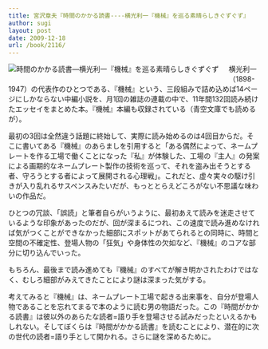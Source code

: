 ```yaml
---
title: 宮沢章夫『時間のかかる読書----横光利一『機械』を巡る素晴らしきぐずぐず』
author: sugi
layout: post
date: 2009-12-18
url: /book/2116/
---
```

<a href="http://www.amazon.co.jp/exec/obidos/ASIN/4309019447/chezsugi-22/ref=nosim/" name="amazletlink" target="_blank"><img src="http://i0.wp.com/ecx.images-amazon.com/images/I/51JX70JqBLL._SL160_.jpg?w=660" alt="時間のかかる読書―横光利一『機械』を巡る素晴らしきぐずぐず" class="alignleft" style="float: left; margin: 0 20px 20px 0;" data-recalc-dims="1" /></a>

横光利一（1898-1947）の代表作のひとつである、『機械』という、三段組みで詰め込めば14ページにしかならない中編小説を、月1回の雑誌の連載の中で、11年間132回読み続けたエッセイをまとめた本。『機械』本編も収録されている（青空文庫でも読めるが）。

最初の3回は全然違う話題に終始して、実際に読み始めるのは4回目からだ。そこに書いてある『機械』のあらましを引用すると「ある偶然によって、ネームプレートを作る工場で働くことになった『私』が体験した、工場の『主人』の発案による画期的なネームプレート製作の技術を巡って、それを盗み出そうとする者、守ろうとする者によって展開される心理戦」。これだと、虚々実々の駆け引きが入り乱れるサスペンスみたいだが、もっととらえどころがない不思議な味わいの作品だ。

ひとつの冗談、「誤読」と筆者自らがいうように、最初あえて読みを迷走させているような印象があったのだが、回が深まるにつれ、この速度で読み進めなければ気がつくことができなかった細部にスポットがあてられるとの同時に、時間と空間の不確定性、登場人物の「狂気」や身体性の欠如など、『機械』のコアな部分に切り込んでいった。

もちろん、最後まで読み進めても『機械』のすべてが解き明かされたわけではなく、むしろ細部がみえてきたことにより謎は深まった気がする。

考えてみると『機械』は、ネームプレート工場で起きる出来事を、自分が登場人物であることを忘れてまるで本のように読む男の物語だった。この『時間がかかる読書』は彼以外のあらたな読者=語り手を登場させる試みだったといえるかもしれない。そしてぼくらは『時間がかかる読書』を読むことにより、潜在的に次の世代の読者=語り手として開かれる。さらに謎を深めるために。

